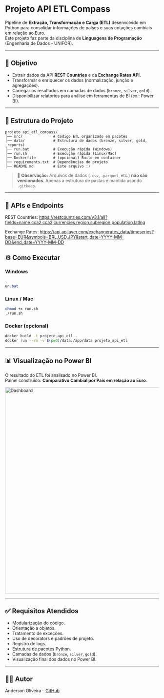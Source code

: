 # Projeto API ETL Compass

Pipeline de **Extração, Transformação e Carga (ETL)** desenvolvido em Python para consolidar informações de países e suas cotações cambiais em relação ao Euro.  
Este projeto faz parte da disciplina de **Linguagens de Programação** (Engenharia de Dados - UNIFOR).

---

## 🚀 Objetivo
- Extrair dados da API **REST Countries** e da **Exchange Rates API**.  
- Transformar e enriquecer os dados (normalização, junção e agregações).  
- Carregar os resultados em camadas de dados (`bronze`, `silver`, `gold`).  
- Disponibilizar relatórios para análise em ferramentas de BI (ex.: Power BI).

---

## 📂 Estrutura do Projeto

```
projeto_api_etl_compass/
│── src/              # Código ETL organizado em pacotes
│── data/             # Estrutura de dados (bronze, silver, gold, _reports)
│── run.bat           # Execução rápida (Windows)
│── run.sh            # Execução rápida (Linux/Mac)
│── Dockerfile        # (opcional) Build em container
│── requirements.txt  # Dependências do projeto
│── README.md         # Este arquivo :)
```

> 🔹 **Observação:** Arquivos de dados (`.csv`, `.parquet`, etc.) **não são versionados**. Apenas a estrutura de pastas é mantida usando  `.gitkeep`.

---

## 🔗 APIs e Endpoints
REST Countries:
https://restcountries.com/v3.1/all?fields=name,cca2,cca3,currencies,region,subregion,population,latlng

Exchange Rates:
https://api.apilayer.com/exchangerates_data/timeseries?base=EUR&symbols=BRL,USD,JPY&start_date=YYYY-MM-DD&end_date=YYYY-MM-DD


## ⚙️ Como Executar

### Windows
```powershell
.
un.bat
```

### Linux / Mac
```bash
chmod +x run.sh
./run.sh
```

### Docker (opcional)
```bash
docker build -t projeto_api_etl .
docker run --rm -v $(pwd)/data:/app/data projeto_api_etl
```

---

## 📊 Visualização no Power BI

O resultado do ETL foi analisado no Power BI.  
Painel construído: **Comparativo Cambial por País em relação ao Euro**.

<img width="1204" height="677" alt="Dashboard" src="https://github.com/user-attachments/assets/9fc3ae51-0521-4a7c-9f16-8288df178a50" />

---

## ✅ Requisitos Atendidos
- Modularização do código.
- Orientação a objetos.
- Tratamento de exceções.
- Uso de decorators e padrões de projeto.
- Registro de logs.
- Estrutura de pacotes Python.
- Camadas de dados (`bronze`, `silver`, `gold`).
- Visualização final dos dados no Power BI.

---

## 👨‍💻 Autor
Anderson Oliveira – [GitHub](https://github.com/dioliveiras)
